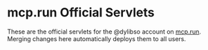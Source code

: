 # mcp.run Official Servlets

These are the official servlets for the @dylibso account on [mcp.run](https://mcp.run).
Merging changes here automatically deploys them to all users.


